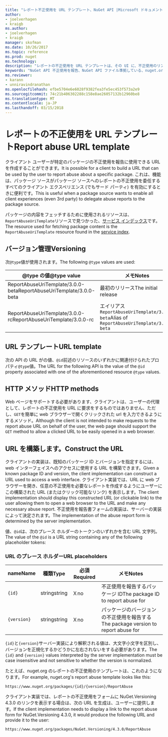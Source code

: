 ```yaml
---
title: "レポート不正使用を URL テンプレート、NuGet API |Microsoft ドキュメント"
author:
- joelverhagen
- kraigb
ms.author:
- joelverhagen
- kraigb
manager: skofman
ms.date: 10/26/2017
ms.topic: reference
ms.prod: nuget
ms.technology: 
description: "レポートの不正使用を URL テンプレートは、その UI に、不正使用のリンクを表示するクライアントを使用できます。"
keywords: "NuGet API 不正使用を報告、NuGet API ファイル準拠している、nuget.org レポート URL テンプレート"
ms.reviewer:
- karann
- unniravindranathan
ms.openlocfilehash: efbe5704e6e6028f9382fea3fe5ec453f573a2e9
ms.sourcegitcommit: 74c21b406302288c158e8ae26057132b12960be8
ms.translationtype: MT
ms.contentlocale: ja-JP
ms.lasthandoff: 03/15/2018
---
```

# <a name="report-abuse-url-template"></a><span data-ttu-id="0bd3f-104">レポートの不正使用を URL テンプレート</span><span class="sxs-lookup"><span data-stu-id="0bd3f-104">Report abuse URL template</span></span>

<span data-ttu-id="0bd3f-105">クライアント ユーザーが特定のパッケージの不正使用を報告に使用できる URL を作成することができます。</span><span class="sxs-lookup"><span data-stu-id="0bd3f-105">It is possible for a client to build a URL that can be used by the user to report abuse about a specific package.</span></span> <span data-ttu-id="0bd3f-106">これは、機能は、パッケージ ソースがパッケージ ソースへのレポートの不正使用を委任するすべてのクライアント エクスペリエンス (でもサード パーティ) を有効にするときに便利です。</span><span class="sxs-lookup"><span data-stu-id="0bd3f-106">This is useful when a package source wants to enable all client experiences (even 3rd party) to delegate abuse reports to the package source.</span></span>

<span data-ttu-id="0bd3f-107">パッケージの内容をフェッチするために使用されるリソースは、`ReportAbuseUriTemplate`リソースで見つかった、[サービス インデックス](service-index.md)です。</span><span class="sxs-lookup"><span data-stu-id="0bd3f-107">The resource used for fetching package content is the `ReportAbuseUriTemplate` resource found in the [service index](service-index.md).</span></span>

## <a name="versioning"></a><span data-ttu-id="0bd3f-108">バージョン管理</span><span class="sxs-lookup"><span data-stu-id="0bd3f-108">Versioning</span></span>

<span data-ttu-id="0bd3f-109">次`@type`値が使用されます。</span><span class="sxs-lookup"><span data-stu-id="0bd3f-109">The following `@type` values are used:</span></span>

<span data-ttu-id="0bd3f-110">@type の値</span><span class="sxs-lookup"><span data-stu-id="0bd3f-110">@type value</span></span>                       | <span data-ttu-id="0bd3f-111">メモ</span><span class="sxs-lookup"><span data-stu-id="0bd3f-111">Notes</span></span>
--------------------------------- | -----
<span data-ttu-id="0bd3f-112">ReportAbuseUriTemplate/3.0.0-beta</span><span class="sxs-lookup"><span data-stu-id="0bd3f-112">ReportAbuseUriTemplate/3.0.0-beta</span></span> | <span data-ttu-id="0bd3f-113">最初のリリース</span><span class="sxs-lookup"><span data-stu-id="0bd3f-113">The initial release</span></span>
<span data-ttu-id="0bd3f-114">ReportAbuseUriTemplate/3.0.0-rc</span><span class="sxs-lookup"><span data-stu-id="0bd3f-114">ReportAbuseUriTemplate/3.0.0-rc</span></span>   | <span data-ttu-id="0bd3f-115">エイリアス `ReportAbuseUriTemplate/3.0.0-beta`</span><span class="sxs-lookup"><span data-stu-id="0bd3f-115">Alias of `ReportAbuseUriTemplate/3.0.0-beta`</span></span>

## <a name="url-template"></a><span data-ttu-id="0bd3f-116">URL テンプレート</span><span class="sxs-lookup"><span data-stu-id="0bd3f-116">URL template</span></span>

<span data-ttu-id="0bd3f-117">次の API の URL がの値、`@id`前述のリソースのいずれかに関連付けられたプロパティ`@type`値。</span><span class="sxs-lookup"><span data-stu-id="0bd3f-117">The URL for the following API is the value of the `@id` property associated with one of the aforementioned resource `@type` values.</span></span>

## <a name="http-methods"></a><span data-ttu-id="0bd3f-118">HTTP メソッド</span><span class="sxs-lookup"><span data-stu-id="0bd3f-118">HTTP methods</span></span>

<span data-ttu-id="0bd3f-119">Web ページをサポートする必要があります、クライアントは、ユーザーの代理として、レポートの不正使用を URL に要求をするものではありません、ただし、`GET`を簡単に web ブラウザーで開くクリックされた url を入力できるようにするメソッド。</span><span class="sxs-lookup"><span data-stu-id="0bd3f-119">Although the client is not intended to make requests to the report abuse URL on behalf of the user, the web page should support the `GET` method to allow a clicked URL to be easily opened in a web browser.</span></span>

## <a name="construct-the-url"></a><span data-ttu-id="0bd3f-120">URL を構築します。</span><span class="sxs-lookup"><span data-stu-id="0bd3f-120">Construct the URL</span></span>

<span data-ttu-id="0bd3f-121">クライアントの実装は、既知のパッケージ ID とバージョンを指定するには、web インターフェイスへのアクセスに使用する URL を構築できます。</span><span class="sxs-lookup"><span data-stu-id="0bd3f-121">Given a known package ID and version, the client implementation can construct a URL used to access a web interface.</span></span> <span data-ttu-id="0bd3f-122">クライアント実装では、URL に web ブラウザーを開き、任意の不正使用を必要なレポートを作成するようにユーザーにこの構築された URL (またはクリック可能なリンク) を表示します。</span><span class="sxs-lookup"><span data-stu-id="0bd3f-122">The client implementation should display this constructed URL (or clickable link) to the user allowing them to open a web browser to the URL and make any necessary abuse report.</span></span> <span data-ttu-id="0bd3f-123">不正使用を報告書フォームの実装は、サーバーの実装によって決定されます。</span><span class="sxs-lookup"><span data-stu-id="0bd3f-123">The implementation of the abuse report form is determined by the server implementation.</span></span>

<span data-ttu-id="0bd3f-124">値、`@id`は、次のプレース ホルダーのトークンのいずれかを含む URL 文字列。</span><span class="sxs-lookup"><span data-stu-id="0bd3f-124">The value of the `@id` is a URL string containing any of the following placeholder tokens:</span></span>

### <a name="url-placeholders"></a><span data-ttu-id="0bd3f-125">URL のプレース ホルダー</span><span class="sxs-lookup"><span data-stu-id="0bd3f-125">URL placeholders</span></span>

<span data-ttu-id="0bd3f-126">name</span><span class="sxs-lookup"><span data-stu-id="0bd3f-126">Name</span></span>        | <span data-ttu-id="0bd3f-127">種類</span><span class="sxs-lookup"><span data-stu-id="0bd3f-127">Type</span></span>    | <span data-ttu-id="0bd3f-128">必須</span><span class="sxs-lookup"><span data-stu-id="0bd3f-128">Required</span></span> | <span data-ttu-id="0bd3f-129">メモ</span><span class="sxs-lookup"><span data-stu-id="0bd3f-129">Notes</span></span>
----------- | ------- | -------- | -----
`{id}`      | <span data-ttu-id="0bd3f-130">string</span><span class="sxs-lookup"><span data-stu-id="0bd3f-130">string</span></span>  | <span data-ttu-id="0bd3f-131">Ｘ</span><span class="sxs-lookup"><span data-stu-id="0bd3f-131">no</span></span>       | <span data-ttu-id="0bd3f-132">不正使用を報告するパッケージ ID</span><span class="sxs-lookup"><span data-stu-id="0bd3f-132">The package ID to report abuse for</span></span>
`{version}` | <span data-ttu-id="0bd3f-133">string</span><span class="sxs-lookup"><span data-stu-id="0bd3f-133">string</span></span>  | <span data-ttu-id="0bd3f-134">Ｘ</span><span class="sxs-lookup"><span data-stu-id="0bd3f-134">no</span></span>       | <span data-ttu-id="0bd3f-135">パッケージのバージョンの不正使用を報告する</span><span class="sxs-lookup"><span data-stu-id="0bd3f-135">The package version to report abuse for</span></span>

<span data-ttu-id="0bd3f-136">`{id}`と`{version}`サーバー実装により解釈される値は、大文字小文字を区別し、バージョンを正規化するかどうかに左右されないをする必要があります。</span><span class="sxs-lookup"><span data-stu-id="0bd3f-136">The `{id}` and `{version}` values interpreted by the server implementation must be case insensitive and not sensitive to whether the version is normalized.</span></span>

<span data-ttu-id="0bd3f-137">たとえば、nuget.org のレポートの不正使用のテンプレートは、これのようになります。</span><span class="sxs-lookup"><span data-stu-id="0bd3f-137">For example, nuget.org's report abuse template looks like this:</span></span>

    https://www.nuget.org/packages/{id}/{version}/ReportAbuse

<span data-ttu-id="0bd3f-138">クライアント実装では、レポートの不正使用をフォームに NuGet.Versioning 4.3.0 のリンクを表示する場合は、次の URL を生成は、ユーザーに提供します。</span><span class="sxs-lookup"><span data-stu-id="0bd3f-138">If the client implementation needs to display a link to the report abuse form for NuGet.Versioning 4.3.0, it would produce the following URL and provide it to the user:</span></span>

    https://www.nuget.org/packages/NuGet.Versioning/4.3.0/ReportAbuse
